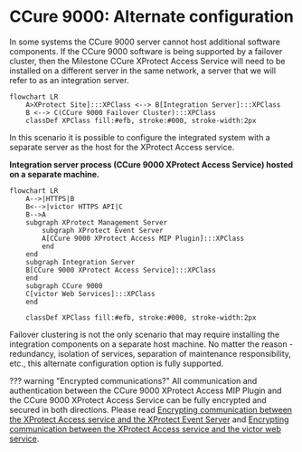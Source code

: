 # CCure 9000: Alternate configuration

In some systems the CCure 9000 server cannot host additional software components. If the CCure 9000 software is being supported by a failover cluster, then the Milestone CCure XProtect Access Service will need to be installed on a different server in the same network, a server that we will refer to as an integration server.

```mermaid
flowchart LR
    A>XProtect Site]:::XPClass <--> B[Integration Server]:::XPClass
    B <--> C(CCure 9000 Failover Cluster):::XPClass
    classDef XPClass fill:#efb, stroke:#000, stroke-width:2px
```

In this scenario it is possible to configure the integrated system with a separate server as the host for the XProtect Access service.

**Integration server process (CCure 9000 XProtect Access Service) hosted on a separate machine.**

```mermaid
flowchart LR
    A-->|HTTPS|B
    B<-->|victor HTTPS API|C
    B-->A
    subgraph XProtect Management Server
        subgraph XProtect Event Server
        A[CCure 9000 XProtect Access MIP Plugin]:::XPClass
        end
    end
    subgraph Integration Server
    B[CCure 9000 XProtect Access Service]:::XPClass
    end
    subgraph CCure 9000
    C[victor Web Services]:::XPClass
    end

    classDef XPClass fill:#efb, stroke:#000, stroke-width:2px
```

Failover clustering is not the only scenario that may require installing the integration components on a separate host machine. No matter the reason - redundancy, isolation of services, separation of maintenance responsibility, etc., this alternate configuration option is fully supported.

??? warning "Encrypted communications?"
    All communication and authentication between the CCure 9000 XProtect Access MIP Plugin and the CCure 9000 XProtect Access Service can be fully encrypted and secured in both directions. Please read [Encrypting communication between the XProtect Access service and the XProtect Event Server](../Encrypt/EventServer.md) and [Encrypting communication between the XProtect Access service and the victor web service](../Encrypt/VWS.md).